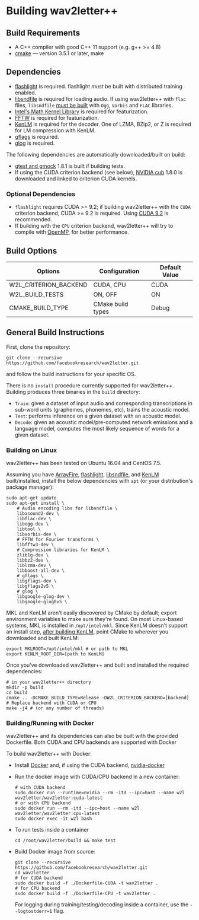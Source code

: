# Building wav2letter++

## Build Requirements
- A C++ compiler with good C++ 11 support (e.g. g++ >= 4.8)
- [cmake](https://cmake.org/) — version 3.5.1 or later, make

## Dependencies
- [flashlight](https://github.com/facebookresearch/flashlight/) is required.
  flashlight _must_ be built with distributed training enabled.
- [libsndfile](https://github.com/erikd/libsndfile) is required for loading
  audio. If using wav2letter++ with `flac` files, `libsndfile`
  [must be built](https://github.com/erikd/libsndfile#requirements) with `Ogg`,
  `Vorbis` and `FLAC` libraries.
- [Intel's Math Kernel Library](https://software.intel.com/en-us/mkl) is
  required for featurization.
- [FFTW](http://www.fftw.org/) is required for featurization.
- [KenLM](https://github.com/kpu/kenlm) is required for the decoder. One of
  LZMA, BZip2, or Z is required for LM compression with KenLM.
- [gflags](https://github.com/gflags/gflags) is required.
- [glog](https://github.com/google/glog) is required.

The following dependencies are automatically downloaded/built on build:
- [gtest and gmock](https://github.com/google/googletest) 1.8.1 is built if
  building tests.
- If using the CUDA criterion backend (see below), [NVIDIA cub](https://github.com/NVlabs/cub) 1.8.0 is downloaded and linked to criterion CUDA kernels.

### Optional Dependencies
- `flashlight` requires CUDA >= 9.2; if building wav2letter++ with the `CUDA` criterion backend, CUDA >= 9.2 is required. Using [CUDA 9.2](https://developer.nvidia.com/cuda-92-download-archive) is recommended.
- If building with the `CPU` criterion backend, wav2letter++ will try to compile with [OpenMP](https://www.openmp.org/), for better performance.

## Build Options
| Options               | Configuration     | Default Value |
|-----------------------|-------------------|---------------|
| W2L_CRITERION_BACKEND | CUDA, CPU         | CUDA          |
| W2L_BUILD_TESTS       | ON, OFF           | ON            |
| CMAKE_BUILD_TYPE      | CMake build types | Debug         |

## General Build Instructions
First, clone the repository:
```
git clone --recursive https://github.com/facebookresearch/wav2letter.git
```
and follow the build instructions for your specific OS.

There is no `install` procedure currently supported for wav2letter++. Building
produces three binaries in the `build` directory:
- `Train`: given a dataset of input audio and corresponding transcriptions in
  sub-word units (graphemes, phonemes, etc), trains the acoustic model.
- `Test`: performs inference on a given dataset with an acoustic model.
- `Decode`: given an acoustic model/pre-computed network emissions and a
  language model, computes the most likely sequence of words for a given
  dataset.

### Building on Linux
wav2letter++ has been tested on Ubuntu 16.04 and CentOS 7.5.

Assuming you have [ArrayFire](https://github.com/arrayfire/arrayfire/wiki/Build-Instructions-for-Linux), [flashlight](https://fl.readthedocs.io/en/latest/installation.html), [libsndfile](https://github.com/erikd/libsndfile#hacking), and [KenLM](https://github.com/kpu/kenlm#compiling) built/installed, install the below dependencies with `apt` (or your distribution's package manager):
```
sudo apt-get update
sudo apt-get install \
    # Audio encoding libs for libsndfile \
    libasound2-dev \
    libflac-dev \
    libogg-dev \
    libtool \
    libvorbis-dev \
    # FFTW for Fourier transforms \
    libfftw3-dev \
    # Compression libraries for KenLM \
    zlib1g-dev \
    libbz2-dev \
    liblzma-dev \
    libboost-all-dev \
    # gflags \
    libgflags-dev \
    libgflags2v5 \
    # glog \
    libgoogle-glog-dev \
    libgoogle-glog0v5 \
```

MKL and KenLM aren't easily discovered by CMake by default; export environment variables to make sure they're found. On most Linux-based systems, MKL is installed in `/opt/intel/mkl`. Since KenLM doesn't support an install step, [after building KenLM](https://github.com/kpu/kenlm#compiling), point CMake to wherever you downloaded and built KenLM:
```
export MKLROOT=/opt/intel/mkl # or path to MKL
export KENLM_ROOT_DIR=[path to KenLM]
```

Once you've downloaded wav2letter++ and built and installed the required dependencies:
```
# in your wav2letter++ directory
mkdir -p build
cd build
cmake .. -DCMAKE_BUILD_TYPE=Release -DW2L_CRITERION_BACKEND=[backend] # Replace backend with CUDA or CPU
make -j4 # (or any number of threads)
```

### Building/Running with Docker

wav2letter++ and its dependencies can also be built with the provided Dockerfile. Both CUDA and CPU backends are supported with Docker

To build wav2letter++ with Docker:
- Install [Docker](https://docs.docker.com/engine/installation/) and, if using the CUDA backend, [nvidia-docker](https://github.com/NVIDIA/nvidia-docker/)
- Run the docker image with CUDA/CPU backend in a new container:

  ```
  # with CUDA backend
  sudo docker run --runtime=nvidia --rm -itd --ipc=host --name w2l wav2letter/wav2letter:cuda-latest
  # or with CPU backend
  sudo docker run --rm -itd --ipc=host --name w2l wav2letter/wav2letter:cpu-latest
  sudo docker exec -it w2l bash
  ```

- To run tests inside a container

  ```
  cd /root/wav2letter/build && make test
  ```

- Build Docker image from source:

  ```
  git clone --recursive https://github.com/facebookresearch/wav2letter.git
  cd wav2letter
  # for CUDA backend
  sudo docker build -f ./Dockerfile-CUDA -t wav2letter .
  # for CPU backend
  sudo docker build -f ./Dockerfile-CPU -t wav2letter .
  ```

  For logging during training/testing/decoding inside a container, use the `--logtostderr=1` flag.
